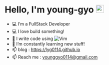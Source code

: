 # Hello, I'm young-gyo <img src="https://media.giphy.com/media/hvRJCLFzcasrR4ia7z/giphy.gif" width="25px">
- 💻 I’m a FullStack Developer
- 💻 I love build something!
- 🌱 I write code using ![Vim](https://img.shields.io/badge/VIM-%2311AB00.svg?style=flat-square&logo=vim&logoColor=white)
- 🌱 I’m constantly learning new stuff!
- 📫 blog : https://lyg0114.github.io
- 📫 Reach me : younggyo0114@gmail.com
 

[//]: # (## Stats)
[//]: # (![github stats]&#40;https://github-readme-stats.vercel.app/api?username=lyg0114&show_icons=true&theme=dark&#41;)
